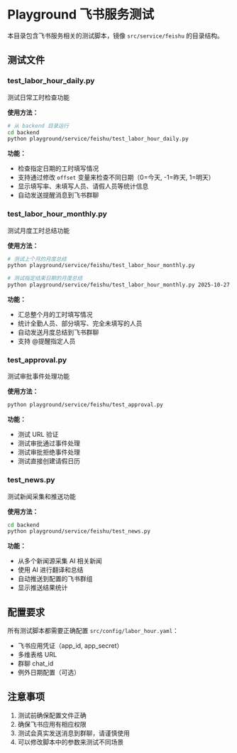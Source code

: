 # Playground 飞书服务测试

本目录包含飞书服务相关的测试脚本，镜像 `src/service/feishu` 的目录结构。

## 测试文件

### test_labor_hour_daily.py
测试日常工时检查功能

**使用方法：**
```bash
# 从 backend 目录运行
cd backend
python playground/service/feishu/test_labor_hour_daily.py
```

**功能：**
- 检查指定日期的工时填写情况
- 支持通过修改 `offset` 变量来检查不同日期（0=今天, -1=昨天, 1=明天）
- 显示填写率、未填写人员、请假人员等统计信息
- 自动发送提醒消息到飞书群聊

### test_labor_hour_monthly.py
测试月度工时总结功能

**使用方法：**
```bash
# 测试上个月的月度总结
python playground/service/feishu/test_labor_hour_monthly.py

# 测试指定结束日期的月度总结
python playground/service/feishu/test_labor_hour_monthly.py 2025-10-27
```

**功能：**
- 汇总整个月的工时填写情况
- 统计全勤人员、部分填写、完全未填写的人员
- 自动发送月度总结到飞书群聊
- 支持 @提醒指定人员

### test_approval.py
测试审批事件处理功能

**使用方法：**
```bash
python playground/service/feishu/test_approval.py
```

**功能：**
- 测试 URL 验证
- 测试审批通过事件处理
- 测试审批拒绝事件处理
- 测试直接创建请假日历

### test_news.py
测试新闻采集和推送功能

**使用方法：**
```bash
cd backend
python playground/service/feishu/test_news.py
```

**功能：**
- 从多个新闻源采集 AI 相关新闻
- 使用 AI 进行翻译和总结
- 自动推送到配置的飞书群组
- 显示推送结果统计

## 配置要求

所有测试脚本都需要正确配置 `src/config/labor_hour.yaml`：
- 飞书应用凭证（app_id, app_secret）
- 多维表格 URL
- 群聊 chat_id
- 例外日期配置（可选）

## 注意事项

1. 测试前确保配置文件正确
2. 确保飞书应用有相应权限
3. 测试会真实发送消息到群聊，请谨慎使用
4. 可以修改脚本中的参数来测试不同场景

